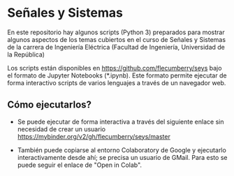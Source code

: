 # Señales y Sistemas

En este repositorio hay algunos scripts (Python 3) preparados para
mostrar algunos aspectos de los temas cubiertos en el curso de Señales
y Sistemas de la carrera de Ingeniería Eléctrica (Facultad de
Ingeniería, Universidad de la República)

Los scripts están disponibles en https://github.com/flecumberry/seys
bajo el formato de Jupyter Notebooks (*.ipynb). Este formato permite
ejecutar de forma interactivo scripts de varios lenguajes a través de
un navegador web.

## Cómo ejecutarlos?

* Se puede ejecutar de forma interactiva a través del siguiente enlace
sin necesidad de crear un usuario
https://mybinder.org/v2/gh/flecumberry/seys/master




* También puede copiarse al entorno Colaboratory de Google y ejecutarlo
interactivamente desde ahí; se precisa un usuario de GMail. Para esto
se puede seguir el enlace de "Open in Colab".

